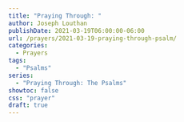 ```yaml
---
title: "Praying Through: "
author: Joseph Louthan
publishDate: 2021-03-19T06:00:00-06:00
url: /prayers/2021-03-19-praying-through-psalm/
categories:
  - Prayers
tags:
  - "Psalms"
series:
  - "Praying Through: The Psalms"
showtoc: false
css: "prayer"
draft: true
---
```

<div style="font-variant: small-caps;">

</div>

```text

```
